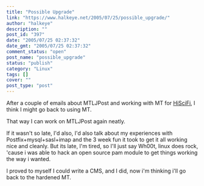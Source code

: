 ```yaml
---
title: "Possible Upgrade"
link: "https://www.halkeye.net/2005/07/25/possible_upgrade/"
author: "halkeye"
description: ""
post_id: "397"
date: "2005/07/25 02:37:32"
date_gmt: "2005/07/25 02:37:32"
comment_status: "open"
post_name: "possible_upgrade"
status: "publish"
category: "Linux"
tags: []
cover: ""
post_type: "post"
---
```


After a couple of emails about MTLJPost and working with MT for [HiSciFi](http://www.hiscifi.com), I think I might go back to using MT.

That way I can work on MTLJPost again neatly.

If it wasn't so late, I'd also, I'd also talk about my experiences with Postfix+mysql+sasl+imap and the 3 week fun it took to get it all working nice and cleanly. But its late, I'm tired, so I'll just say Wh00t, linux does rock, 'cause i was able to hack an open source pam module to get things working the way i wanted.

I proved to myself I could write a CMS, and I did, now i'm thinking i'll go back to the hardened MT.